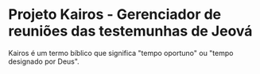 # Projeto Kairos - Gerenciador de reuniões das testemunhas de Jeová

Kairos é um termo bíblico que significa "tempo oportuno" ou "tempo designado por Deus". 

